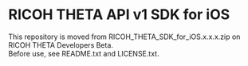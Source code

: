 # RICOH THETA API v1 SDK for iOS

This repository is moved from RICOH_THETA_SDK_for_iOS.x.x.x.zip on RICOH THETA Developers Beta.  
Before use, see README.txt and LICENSE.txt.
